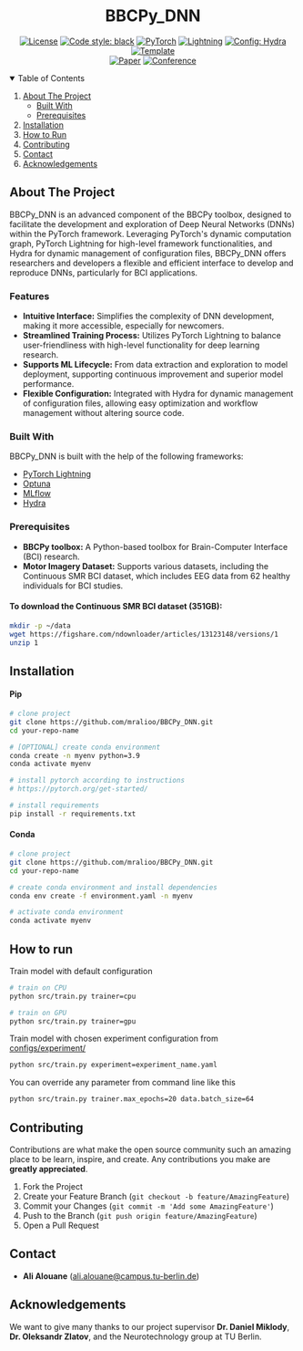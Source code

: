<div align="center">

# BBCPy_DNN

[![License](https://img.shields.io/github/license/ashleve/lightning-hydra-template?color=blue)](LICENSE)
[![Code style: black](https://img.shields.io/badge/code%20style-black-000000.svg)](https://github.com/psf/black)
<a href="https://pytorch.org/get-started/locally/"><img alt="PyTorch" src="https://img.shields.io/badge/PyTorch-ee4c2c?logo=pytorch&logoColor=white"></a>
<a href="https://pytorchlightning.ai/"><img alt="Lightning" src="https://img.shields.io/badge/-Lightning-792ee5?logo=pytorchlightning&logoColor=white"></a>
<a href="https://hydra.cc/"><img alt="Config: Hydra" src="https://img.shields.io/badge/Config-Hydra-89b8cd"></a>
<a href="https://github.com/ashleve/lightning-hydra-template"><img alt="Template" src="https://img.shields.io/badge/-Lightning--Hydra--Template-017F2F?style=flat&logo=github&labelColor=gray"></a><br>
[![Paper](http://img.shields.io/badge/paper-arxiv.1001.2234-B31B1B.svg)](https://www.nature.com/articles/nature14539)
[![Conference](http://img.shields.io/badge/AnyConference-year-4b44ce.svg)](https://papers.nips.cc/paper/2020)

</div>

<!-- TABLE OF CONTENTS -->
<details open="open">
  <summary>Table of Contents</summary>
  <ol>
    <li>
      <a href="#about-the-project">About The Project</a>
      <ul>
        <li><a href="#built-with">Built With</a></li>
        <li><a href="#prerequisites">Prerequisites</a></li>
      </ul>
    </li>
    <li><a href="#installation">Installation</a></li>
    <li><a href="#how-to-run">How to Run</a></li>
    <li><a href="#contributing">Contributing</a></li>
    <li><a href="#contact">Contact</a></li>
    <li><a href="#acknowledgements">Acknowledgements</a></li>
  </ol>
</details>

## About The Project

BBCPy_DNN is an advanced component of the BBCPy toolbox, designed to facilitate the development and exploration of Deep Neural Networks (DNNs) within the PyTorch framework. Leveraging PyTorch's dynamic computation graph, PyTorch Lightning for high-level framework functionalities, and Hydra for dynamic management of configuration files, BBCPy_DNN offers researchers and developers a flexible and efficient interface to develop and reproduce DNNs, particularly for BCI applications.

### Features

- **Intuitive Interface:** Simplifies the complexity of DNN development, making it more accessible, especially for newcomers.
- **Streamlined Training Process:** Utilizes PyTorch Lightning to balance user-friendliness with high-level functionality for deep learning research.
- **Supports ML Lifecycle:** From data extraction and exploration to model deployment, supporting continuous improvement and superior model performance.
- **Flexible Configuration:** Integrated with Hydra for dynamic management of configuration files, allowing easy optimization and workflow management without altering source code.

### Built With

BBCPy_DNN is built with the help of the following frameworks: 
* [PyTorch Lightning](https://github.com/Lightning-AI/lightning)
* [Optuna](https://optuna.org/)
* [MLflow](https://mlflow.org/)
* [Hydra](https://hydra.cc/)

### Prerequisites

- **BBCPy toolbox:** A Python-based toolbox for Brain-Computer Interface (BCI) research.
- **Motor Imagery Dataset:** Supports various datasets, including the Continuous SMR BCI dataset, which includes EEG data from 62 healthy individuals for BCI studies.

#### To download the Continuous SMR BCI dataset (351GB):

```bash
mkdir -p ~/data 
wget https://figshare.com/ndownloader/articles/13123148/versions/1
unzip 1
```


## Installation

#### Pip

```bash
# clone project
git clone https://github.com/mralioo/BBCPy_DNN.git
cd your-repo-name

# [OPTIONAL] create conda environment
conda create -n myenv python=3.9
conda activate myenv

# install pytorch according to instructions
# https://pytorch.org/get-started/

# install requirements
pip install -r requirements.txt
```

#### Conda

```bash
# clone project
git clone https://github.com/mralioo/BBCPy_DNN.git
cd your-repo-name

# create conda environment and install dependencies
conda env create -f environment.yaml -n myenv

# activate conda environment
conda activate myenv
```

## How to run

Train model with default configuration

```bash
# train on CPU
python src/train.py trainer=cpu

# train on GPU
python src/train.py trainer=gpu
```

Train model with chosen experiment configuration from [configs/experiment/](configs/experiment/)

```bash
python src/train.py experiment=experiment_name.yaml
```

You can override any parameter from command line like this

```bash
python src/train.py trainer.max_epochs=20 data.batch_size=64
```


## Contributing

Contributions are what make the open source community such an amazing place to be learn, inspire, and create. Any contributions you make are **greatly appreciated**.

1. Fork the Project
2. Create your Feature Branch (`git checkout -b feature/AmazingFeature`)
3. Commit your Changes (`git commit -m 'Add some AmazingFeature'`)
4. Push to the Branch (`git push origin feature/AmazingFeature`)
5. Open a Pull Request


<!-- CONTACT -->
## Contact

* **Ali Alouane** (ali.alouane@campus.tu-berlin.de)


## Acknowledgements

We want to give many thanks to our project supervisor **Dr. Daniel Miklody**, **Dr. Oleksandr Zlatov**, and the Neurotechnology group at TU Berlin.